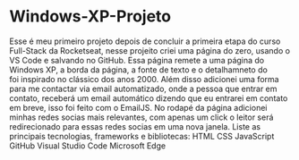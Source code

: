 <h1>Windows-XP-Projeto</h1>
Esse é meu primeiro projeto depois de concluir a primeira etapa do curso Full-Stack da Rocketseat, nesse projeito criei uma página do zero, usando o VS Code e salvando no GitHub. 
Essa página remete a uma página do Windows XP, a borda da página, a fonte de texto e o detalhamneto do <nav> foi inspirado no clássico dos anos 2000.
Além disso adicionei uma forma para me contactar via email automatizado, onde a pessoa que entrar em contato, receberá um email automático dizendo que eu entrarei em contato em breve, isso foi feito com o EmailJS.
No rodapé da página adicionei minhas redes socias mais relevantes, com apenas um click o leitor será redirecionado para essas redes socias em uma nova janela.
Liste as principais tecnologias, frameworks e bibliotecas:
HTML
CSS
JavaScript
GitHub
Visual Studio Code
Microsoft Edge
